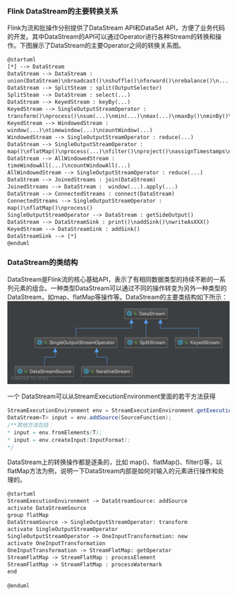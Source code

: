 ### Flink DataStream的主要转换关系
Flink为流和批操作分别提供了DataStream API和DataSet API，方便了业务代码的开发。其中DataStream的API可以通过Operator进行各种Stream的转换和操作。下图展示了DataStream的主要Operator之间的转换关系图。
```plantuml
@startuml 
[*] --> DataStream
DataStream --> DataStream : union(DataStream)\nbroadcast()\nshuffle()\nforward()\nrebalance()\n...
DataStream --> SplitSteam : split(OutputSelector)
SplitSteam --> DataStream : select(...)
DataStream --> KeyedStream : keyBy(...)
KeyedStream --> SingleOutputStreamOperator : transform()\nprocess()\nsum(...)\nmin(...)\nmax(...)\nmaxBy()\nminBy()\n...
KeyedStream --> WindowedStream : window(...)\ntimewindow(...)\ncountWindow(...)
WindowedStream --> SingleOutputStreamOperator : reduce(...)
DataStream --> SingleOutputStreamOperator : map()\nflatMap()\nprocess(...)\nfilter()\nproject()\nassignTimestamps\nAndWatermarks()\n...
DataStream --> AllWindowedStream : timeWindowAll(...)\ncountWindowAll(...)
AllWindowedStream --> SingleOutputStreamOperator : reduce(...)
DataStream --> JoinedStreams : join(DataStream)
JoinedStreams --> DataStream :  window(...).apply(...)
DataStream --> ConnectedStreams : connect(DataStream)
ConnectedStreams --> SingleOutputStreamOperator : map()\nflatMap()\nprocess()
SingleOutputStreamOperator --> DataStream : getSideOutput()
DataStream --> DataStreamSink : print()\naddSink()\nwriteAsXXX()
KeyedStream --> DataStreamSink : addSink()
DataStreamSink --> [*]
@enduml
```
### DataStream的类结构
DataStream是Flink流的核心基础API，表示了有相同数据类型的持续不断的一系列元素的组合。一种类型DataStream可以通过不同的操作转变为另外一种类型的DataStream，如map、flatMap等操作等。DataStream的主要类结构如下所示：
![Class of DataStream](images/DataStream_class_diagram.png)

一个 DataStream可以从StreamExecutionEnvironment里面的若干方法获得
~~~java
StreamExecutionEnvironment env = StreamExecutionEnvironment.getExecutionEnvironment();
DataStream<T> input = env.addSource(SourceFunction);
/**其他方法包括：
* input = env.fromElements(T);
* input = env.createInput(InputFormat);
*/

~~~
DataStream上的转换操作都是逐条的，比如 map()、flatMap()、filter()等，以flatMap方法为例，说明一下DataStream内部是如何对输入的元素进行操作和处理的。

```plantuml
@startuml 
StreamExecutionEnvironment -> DataStreamSource: addSource
activate DataStreamSource
group flatMap
DataStreamSource -> SingleOutputStreamOperator: transform
activate SingleOutputStreamOperator
SingleOutputStreamOperator -> OneInputTransformation: new
activate OneInputTransformation
OneInputTransformation -> StreamFlatMap: getOperator
StreamFlatMap -> StreamFlatMap : processElement
StreamFlatMap -> StreamFlatMap : processWatermark
end

@enduml
```